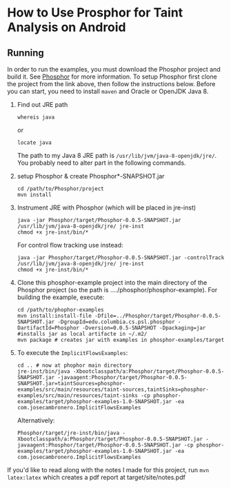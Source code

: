 
# How to Use Prosphor for Taint Analysis on Android 
## Running
In order to run the examples, you must download the Phosphor project and build it.
See [Phosphor](https://github.com/gmu-swe/phosphor) for more information. 
To setup Phosphor first clone the project from the link above, then follow the instructions below. 
Before you can start, you need to install `maven` and Oracle or OpenJDK Java 8. 

1. Find out JRE path
    ```
    whereis java
    ```
    or 
    ```
    locate java
    ```
    The path to my Java 8 JRE path is `/usr/lib/jvm/java-8-openjdk/jre/`. You probably need to alter part in the following commands.

1. setup Phosphor & create Phosphor*-SNAPSHOT.jar

    ```
    cd /path/to/Phosphor/project
    mvn install 
    ```

2. Instrument JRE with Phosphor (which will be placed in jre-inst)

    ```
    java -jar Phosphor/target/Phosphor-0.0.5-SNAPSHOT.jar /usr/lib/jvm/java-8-openjdk/jre/ jre-inst
    chmod +x jre-inst/bin/*
    ```       
    For control flow tracking use instead:
    ```       
    java -jar Phosphor/target/Phosphor-0.0.5-SNAPSHOT.jar -controlTrack /usr/lib/jvm/java-8-openjdk/jre/ jre-inst
    chmod +x jre-inst/bin/*
    ```        

3. Clone this phosphor-example project into the main directory of the Phosphor project (so the path is  ..../phosphor/phosphor-example). For building the example, execute:
    ```
    cd /path/to/phophor-examples
    mvn install:install-file -Dfile=../Phosphor/target/Phosphor-0.0.5-SNAPSHOT.jar -DgroupId=edu.columbia.cs.psl.phosphor -DartifactId=Phosphor -Dversion=0.0.5-SNAPSHOT -Dpackaging=jar #installs jar as local artifacte in ~/.m2/
    mvn package # creates jar with examples in phosphor-examples/target
    ```


4. To execute the `ImplicitFlowsExamples`: 
    ```
    cd .. # now at phophor main directory
    jre-inst/bin/java -Xbootclasspath/a:Phosphor/target/Phosphor-0.0.5-SNAPSHOT.jar -javaagent:Phosphor/target/Phosphor-0.0.5-SNAPSHOT.jar=taintSources=phosphor-examples/src/main/resources/taint-sources,taintSinks=phosphor-examples/src/main/resources/taint-sinks -cp phosphor-examples/target/phosphor-examples-1.0-SNAPSHOT.jar -ea com.josecambronero.ImplicitFlowsExamples 
    ```
    Alternatively:
    ```
    Phosphor/target/jre-inst/bin/java -Xbootclasspath/a:Phosphor/target/Phosphor-0.0.5-SNAPSHOT.jar -javaagent:Phosphor/target/Phosphor-0.0.5-SNAPSHOT.jar -cp phosphor-examples/target/phosphor-examples-1.0-SNAPSHOT.jar -ea com.josecambronero.ImplicitFlowsExamples
    ```



If you'd like to read along with the notes I made for this project, run
`mvn latex:latex` which creates a pdf report at target/site/notes.pdf

